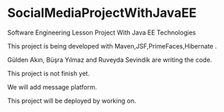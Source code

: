 # SocialMediaProjectWithJavaEE

Software Engineering Lesson Project With Java EE Technologies

This project is being developed with Maven,JSF,PrimeFaces,Hibernate . 

Gülden Akın, Büşra Yılmaz and Ruveyda Sevindik are writing the code.

This project is not finish yet.

We will add message platform.

This project will be deployed by working on.
